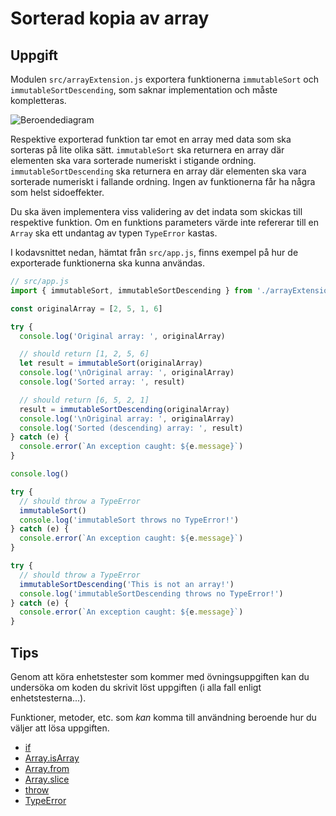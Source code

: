 # Sorterad kopia av array

## Uppgift

Modulen `src/arrayExtension.js` exportera funktionerna `immutableSort` och `immutableSortDescending`, som saknar implementation och måste kompletteras.

![Beroendediagram](/.readme/dependency-graph.svg)

Respektive exporterad funktion tar emot en array med data som ska sorteras på lite olika sätt. `immutableSort` ska returnera en array där elementen ska vara sorterade numeriskt i stigande ordning. `immutableSortDescending` ska returnera en array där elementen ska vara sorterade numeriskt i fallande ordning. Ingen av funktionerna får ha några som helst sidoeffekter.

Du ska även implementera viss validering av det indata som skickas till respektive funktion. Om en funktions parameters värde inte refererar till en `Array` ska ett undantag av typen `TypeError` kastas.

I kodavsnittet nedan, hämtat från `src/app.js`, finns exempel på hur de exporterade funktionerna ska kunna användas.

```js
// src/app.js
import { immutableSort, immutableSortDescending } from './arrayExtension.js'

const originalArray = [2, 5, 1, 6]

try {
  console.log('Original array: ', originalArray)

  // should return [1, 2, 5, 6]
  let result = immutableSort(originalArray)
  console.log('\nOriginal array: ', originalArray)
  console.log('Sorted array: ', result)

  // should return [6, 5, 2, 1]
  result = immutableSortDescending(originalArray)
  console.log('\nOriginal array: ', originalArray)
  console.log('Sorted (descending) array: ', result)
} catch (e) {
  console.error(`An exception caught: ${e.message}`)
}

console.log()

try {
  // should throw a TypeError
  immutableSort()
  console.log('immutableSort throws no TypeError!')
} catch (e) {
  console.error(`An exception caught: ${e.message}`)
}

try {
  // should throw a TypeError
  immutableSortDescending('This is not an array!')
  console.log('immutableSortDescending throws no TypeError!')
} catch (e) {
  console.error(`An exception caught: ${e.message}`)
}
```

## Tips

Genom att köra enhetstester som kommer med övningsuppgiften kan du undersöka om koden du skrivit löst uppgiften (i alla fall enligt enhetstesterna...).

Funktioner, metoder, etc. som _kan_ komma till användning beroende hur du väljer att lösa uppgiften.

- [if](https://developer.mozilla.org/en-US/docs/Web/JavaScript/Reference/Statements/if...else)
- [Array.isArray](https://developer.mozilla.org/en-US/docs/Web/JavaScript/Reference/Global_Objects/Array/isArray)
- [Array.from](https://developer.mozilla.org/en-US/docs/Web/JavaScript/Reference/Global_Objects/Array/from)
- [Array.slice](https://developer.mozilla.org/en-US/docs/Web/JavaScript/Reference/Global_Objects/Array/slice)
- [throw](https://developer.mozilla.org/en-US/docs/Web/JavaScript/Reference/Statements/throw)
- [TypeError](https://developer.mozilla.org/en-US/docs/Web/JavaScript/Reference/Global_Objects/TypeError)
